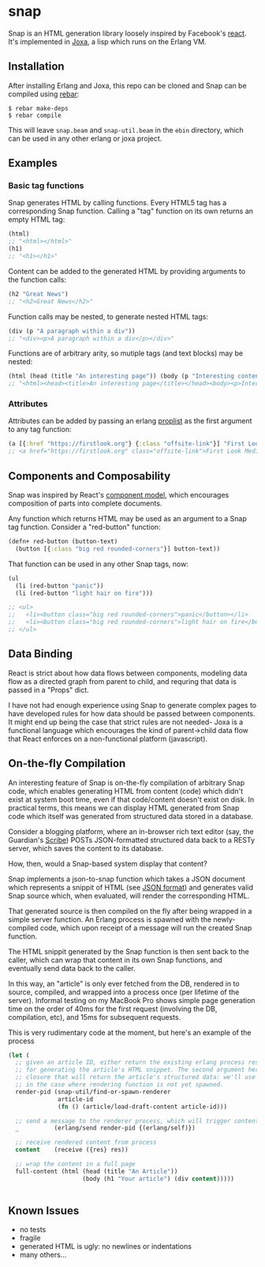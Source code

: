 snap
====
Snap is an HTML generation library loosely inspired by Facebook's [react](http://facebook.github.io/react/). It's implemented in [Joxa](https://github.com/erlware/joxa), a lisp which runs on the Erlang VM.


Installation
------------

After installing Erlang and Joxa, this repo can be cloned and Snap can be compiled using [rebar](https://github.com/basho/rebar):

```
$ rebar make-deps
$ rebar compile
```

This will leave `snap.beam` and `snap-util.beam` in the `ebin` directory, which can be used in any other erlang or joxa project.

Examples
--------

### Basic tag functions
Snap generates HTML by calling functions. Every HTML5 tag has a corresponding Snap function. Calling a "tag" function on its own returns an empty HTML tag:

```clojure
(html)
;; "<html></html>"
(h1)
;; "<h1></h1>"
```

Content can be added to the generated HTML by providing arguments to the function calls:

```clojure
(h2 "Great News")
;; "<h2>Great News</h2>"
```

Function calls may be nested, to generate nested HTML tags:

```clojure
(div (p "A paragraph within a div"))
;; "<div><p>A paragraph within a div</p></div>"
```

Functions are of arbitrary arity, so mutiple tags (and text blocks) may be nested:

```clojure
(html (head (title "An interesting page")) (body (p "Interesting content")))
;; "<html><head><title>An interesting page</title></head><body><p>Interesting content</p></body></html>"
```

### Attributes
Attributes can be added by passing an erlang [proplist](http://www.erlang.org/doc/man/proplists.html) as the first argument to any tag function:

```clojure
(a [{:href "https://firstlook.org"} {:class "offsite-link"}] "First Look Media")
;; <a href="https://firstlook.org" class="offsite-link">First Look Media</a>
```

Components and Composability
----------------------------
Snap was inspired by React's [component model](http://facebook.github.io/react/docs/multiple-components.html), which encourages composition of parts into complete documents.

Any function which returns HTML may be used as an argument to a Snap tag function. Consider a "red-button" function:

```clojure
(defn+ red-button (button-text)
  (button [{:class "big red rounded-corners"}] button-text))
```

That function can be used in any other Snap tags, now:

```clojure
(ul
  (li (red-button "panic"))
  (li (red-button "light hair on fire")))

;; <ul>
;;   <li><button class="big red rounded-corners">panic</button></li>
;;   <li><button class="big red rounded-corners">light hair on fire</button></li>
;; </ul>
```

Data Binding
------------
React is strict about how data flows between components, modeling data flow as a directed graph from parent to child, and requring that data is passed in a "Props" dict.

I have not had enough experience using Snap to generate complex pages to have developed rules for how data should be passed between components. It might end up being the case that strict rules are not needed- Joxa is a functional language which encourages the kind of parent->child data flow that React enforces on a non-functional platform (javascript).


On-the-fly Compilation
----------------------
An interesting feature of Snap is on-the-fly compilation of arbitrary Snap code, which enables generating HTML from content (code) which didn't exist at system boot time, even if that code/content doesn't exist on disk. In practical terms, this means we can display HTML generated from Snap code which itself was generated from structured data stored in a database.

Consider a blogging platform, where an in-browser rich text editor (say, the Guardian's [Scribe](https://github.com/guardian/scribe)) POSTs JSON-formatted structured data back to a RESTy server, which saves the content to its database.

How, then, would a Snap-based system display that content?

Snap implements a json-to-snap function which takes a JSON document which represents a snippit of HTML (see [JSON format](#)) and generates valid Snap source which, when evaluated, will render the corresponding HTML.

That generated source is then compiled on the fly after being wrapped in a simple server function. An Erlang process is spawned with the newly-compiled code, which upon receipt of a message will run the created Snap function.

The HTML snippit generated by the Snap function is then sent back to the caller, which can wrap that content in its own Snap functions, and eventually send data back to the caller.

In this way, an "article" is only ever fetched from the DB, rendered in to source, compiled, and wrapped into a process once (per lifetime of the server). Informal testing on my MacBook Pro shows simple page generation time on the order of 40ms for the first request (involving the DB, compilation, etc), and 15ms for subsequent requests.

This is very rudimentary code at the moment, but here's an example of the process

```clojure
(let (
  ;; given an article ID, either return the existing erlang process responsible
  ;; for generating the article's HTML snippet. The second argument here is a
  ;; closure that will return the article's structured data: we'll use this function
  ;; in the case where rendering function is not yet spawned.
  render-pid (snap-util/find-or-spawn-renderer
              article-id
              (fn () (article/load-draft-content article-id)))

  ;; send a message to the renderer process, which will trigger content generation
  _          (erlang/send render-pid {(erlang/self)})

  ;; receive rendered content from process
  content    (receive ({res} res))

  ;; wrap the content in a full page
  full-content (html (head (title "An Article"))
                     (body (h1 "Your article") (div content)))))
  
```

## Known Issues
  * no tests
  * fragile
  * generated HTML is ugly: no newlines or indentations
  * many others...
